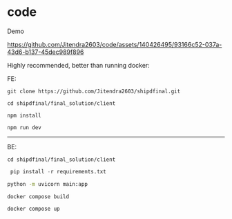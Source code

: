 # code
Demo

https://github.com/Jitendra2603/code/assets/140426495/93166c52-037a-43d6-b137-45dec989f896

Highly recommended, better than running docker:

FE:
```
git clone https://github.com/Jitendra2603/shipdfinal.git
```
```
cd shipdfinal/final_solution/client
```
```
npm install
```
```
npm run dev
```
---

BE: 
```
cd shipdfinal/final_solution/client
```
```py
 pip install -r requirements.txt
```
```bash
python -m uvicorn main:app
```
```
docker compose build
```
```
docker compose up
```

